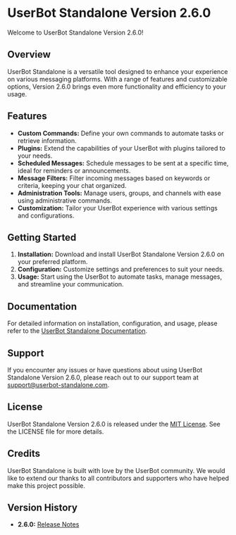 # UserBot Standalone Version 2.6.0

Welcome to UserBot Standalone Version 2.6.0!

## Overview
UserBot Standalone is a versatile tool designed to enhance your experience on various messaging platforms. With a range of features and customizable options, Version 2.6.0 brings even more functionality and efficiency to your usage.

## Features
- **Custom Commands:** Define your own commands to automate tasks or retrieve information.
- **Plugins:** Extend the capabilities of your UserBot with plugins tailored to your needs.
- **Scheduled Messages:** Schedule messages to be sent at a specific time, ideal for reminders or announcements.
- **Message Filters:** Filter incoming messages based on keywords or criteria, keeping your chat organized.
- **Administration Tools:** Manage users, groups, and channels with ease using administrative commands.
- **Customization:** Tailor your UserBot experience with various settings and configurations.

## Getting Started
1. **Installation:** Download and install UserBot Standalone Version 2.6.0 on your preferred platform.
2. **Configuration:** Customize settings and preferences to suit your needs.
3. **Usage:** Start using the UserBot to automate tasks, manage messages, and streamline your communication.

## Documentation
For detailed information on installation, configuration, and usage, please refer to the [UserBot Standalone Documentation](https://userbot-standalone-docs.com).

## Support
If you encounter any issues or have questions about using UserBot Standalone Version 2.6.0, please reach out to our support team at support@userbot-standalone.com.

## License
UserBot Standalone Version 2.6.0 is released under the [MIT License](https://opensource.org/licenses/MIT). See the LICENSE file for more details.

## Credits
UserBot Standalone is built with love by the UserBot community. We would like to extend our thanks to all contributors and supporters who have helped make this project possible.

## Version History
- **2.6.0:** [Release Notes](https://userbot-standalone-docs.com/releases/v2.6.0)

